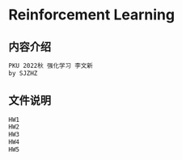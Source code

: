 # Reinforcement Learning
## 内容介绍
```txt
PKU 2022秋 强化学习 李文新
by SJZHZ
```
## 文件说明
```txt
HW1
HW2
HW3
HW4
HW5
```